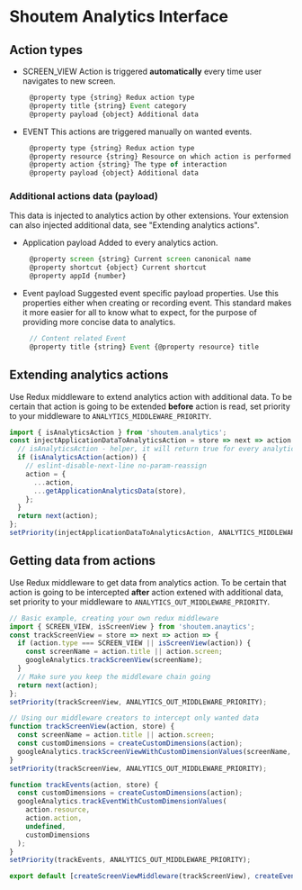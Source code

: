 # Shoutem Analytics Interface

## Action types
- SCREEN_VIEW
    Action is triggered **automatically** every time user navigates to new screen.
```javascript
     @property type {string} Redux action type
     @property title {string} Event category
     @property payload {object} Additional data
```
- EVENT
    This actions are triggered manually on wanted events.
```javascript
     @property type {string} Redux action type
     @property resource {string} Resource on which action is performed
     @property action {string} The type of interaction
     @property payload {object} Additional data
```

### Additional actions data (payload)
This data is injected to analytics action by other extensions.
Your extension can also injected additional data, see "Extending analytics actions".
- Application payload
    Added to every analytics action.
```javascript
     @property screen {string} Current screen canonical name
     @property shortcut {object} Current shortcut
     @property appId {number}
```
- Event payload
    Suggested event specific payload properties.
    Use this properties either when creating or recording event.
    This standard makes it more easier for all to know what to expect,
    for the purpose of providing more concise data to analytics.
```javascript
     // Content related Event
     @property title {string} Event {@property resource} title
```


## Extending analytics actions
Use Redux middleware to extend analytics action with additional data.
To be certain that action is going to be extended **before** action is read, 
set priority to your middleware to `ANALYTICS_MIDDLEWARE_PRIORITY`.
```javascript
import { isAnalyticsAction } from 'shoutem.analytics';
const injectApplicationDataToAnalyticsAction = store => next => action => {
  // isAnalyticsAction - helper, it will return true for every analytics action
  if (isAnalyticsAction(action)) {
    // eslint-disable-next-line no-param-reassign
    action = {
      ...action,
      ...getApplicationAnalyticsData(store),
    };
  }
  return next(action);
};
setPriority(injectApplicationDataToAnalyticsAction, ANALYTICS_MIDDLEWARE_PRIORITY);
```

## Getting data from actions
Use Redux middleware to get data from analytics action.
To be certain that action is going to be intercepted **after** action extened with additional data,
set priority to your middleware to `ANALYTICS_OUT_MIDDLEWARE_PRIORITY`.
```javascript
// Basic example, creating your own redux middleware
import { SCREEN_VIEW, isScreenView } from 'shoutem.anaytics';
const trackScreenView = store => next => action => {
  if (action.type === SCREEN_VIEW || isScreenView(action)) {
    const screenName = action.title || action.screen;
    googleAnalytics.trackScreenView(screenName);
  }
  // Make sure you keep the middleware chain going
  return next(action);
};
setPriority(trackScreenView, ANALYTICS_OUT_MIDDLEWARE_PRIORITY);

// Using our middleware creators to intercept only wanted data
function trackScreenView(action, store) {
  const screenName = action.title || action.screen;
  const customDimensions = createCustomDimensions(action);
  googleAnalytics.trackScreenViewWithCustomDimensionValues(screenName, customDimensions);
}
setPriority(trackScreenView, ANALYTICS_OUT_MIDDLEWARE_PRIORITY);

function trackEvents(action, store) {
  const customDimensions = createCustomDimensions(action);
  googleAnalytics.trackEventWithCustomDimensionValues(
    action.resource,
    action.action,
    undefined,
    customDimensions
  );
}
setPriority(trackEvents, ANALYTICS_OUT_MIDDLEWARE_PRIORITY);

export default [createScreenViewMiddleware(trackScreenView), createEventsMiddleware(trackEvents)];
```
